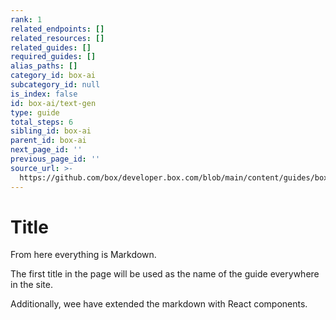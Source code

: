 ```yaml
---
rank: 1
related_endpoints: []
related_resources: []
related_guides: []
required_guides: []
alias_paths: []
category_id: box-ai
subcategory_id: null
is_index: false
id: box-ai/text-gen
type: guide
total_steps: 6
sibling_id: box-ai
parent_id: box-ai
next_page_id: ''
previous_page_id: ''
source_url: >-
  https://github.com/box/developer.box.com/blob/main/content/guides/box-ai/text-gen.md
---
```

# Title

From here everything is Markdown.

The first title in the page will be used as the name of the guide everywhere in
the site.

Additionally, wee have extended the markdown with React components.